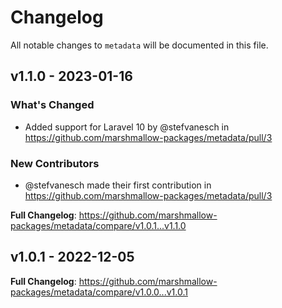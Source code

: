 # Changelog

All notable changes to `metadata` will be documented in this file.

## v1.1.0 - 2023-01-16

### What's Changed

- Added support for Laravel 10 by @stefvanesch in https://github.com/marshmallow-packages/metadata/pull/3

### New Contributors

- @stefvanesch made their first contribution in https://github.com/marshmallow-packages/metadata/pull/3

**Full Changelog**: https://github.com/marshmallow-packages/metadata/compare/v1.0.1...v1.1.0

## v1.0.1 - 2022-12-05

**Full Changelog**: https://github.com/marshmallow-packages/metadata/compare/v1.0.0...v1.0.1
